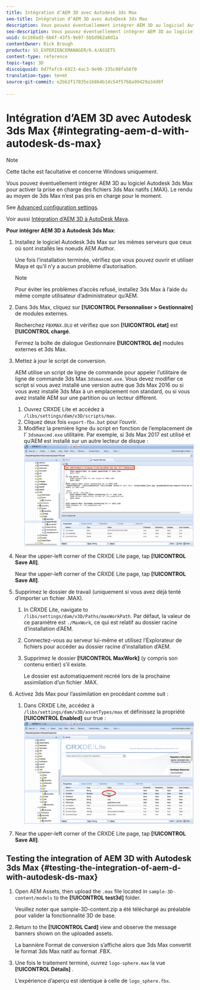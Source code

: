 ```yaml
---
title: Intégration d’AEM 3D avec Autodesk 3ds Max
seo-title: Intégration d’AEM 3D avec AutoDesk 3ds Max
description: Vous pouvez éventuellement intégrer AEM 3D au logiciel Autodesk 3ds Max pour activer la prise en charge des fichiers 3ds Max natifs (.MAX). Le rendu au moyen de 3ds Max n’est pas pris en charge pour le moment.
seo-description: Vous pouvez éventuellement intégrer AEM 3D au logiciel Autodesk 3ds Max pour activer la prise en charge des fichiers 3ds Max natifs (.MAX). Le rendu au moyen de 3ds Max n’est pas pris en charge pour le moment.
uuid: 6c160ad3-6b6f-43f5-9e97-5b5d962a8d1a
contentOwner: Rick Brough
products: SG_EXPERIENCEMANAGER/6.4/ASSETS
content-type: reference
topic-tags: 3D
discoiquuid: 0d7fefc0-6923-4ac3-9e90-335c08fa56f0
translation-type: tm+mt
source-git-commit: e2bb2f17035e16864b1dc54f5768a99429a3dd9f

---
```



# Intégration d’AEM 3D avec Autodesk 3ds Max {#integrating-aem-d-with-autodesk-ds-max}

>[!NOTE]
>
>Cette tâche est facultative et concerne Windows uniquement.

Vous pouvez éventuellement intégrer AEM 3D au logiciel Autodesk 3ds Max pour activer la prise en charge des fichiers 3ds Max natifs (.MAX). Le rendu au moyen de 3ds Max n’est pas pris en charge pour le moment.

See [Advanced configuration settings](advanced-config-3d.md).

Voir aussi [Intégration d’AEM 3D à AutoDesk Maya](integrate-maya-with-3d.md).

**Pour intégrer AEM 3D à Autodesk 3ds Max**:

1. Installez le logiciel Autodesk 3ds Max sur les mêmes serveurs que ceux où sont installés les noeuds AEM Author.

   Une fois l’installation terminée, vérifiez que vous pouvez ouvrir et utiliser Maya et qu’il n’y a aucun problème d’autorisation.

   >[!NOTE]
   >
   >Pour éviter les problèmes d’accès refusé, installez 3ds Max à l’aide du même compte utilisateur d’administrateur qu’AEM.

1. Dans 3ds Max, cliquez sur **[!UICONTROL Personnaliser > Gestionnaire]** de modules externes.

   Recherchez `FBXMAX.DLU` et vérifiez que son **[!UICONTROL état]** est **[!UICONTROL chargé**.

   Fermez la boîte de dialogue Gestionnaire **[!UICONTROL de]** modules externes et 3ds Max.

1. Mettez à jour le script de conversion.

   AEM utilise un script de ligne de commande pour appeler l’utilitaire de ligne de commande 3ds Max `3dsmaxcmd.exe`. Vous devez modifier ce script si vous avez installé une version autre que 3ds Max 2016 ou si vous avez installé 3ds Max à un emplacement non standard, ou si vous avez installé AEM sur une partition ou un lecteur différent.

   1. Ouvrez CRXDE Lite et accédez à `/libs/settings/dam/v3D/scripts/max`.
   1. Cliquez deux fois `export-fbx.bat` pour l’ouvrir.
   1. Modifiez la première ligne du script en fonction de l’emplacement de l’ `3dsmaxcmd.exe` utilitaire. Par exemple, si 3ds Max 2017 est utilisé et qu’AEM est installé sur un autre lecteur de disque :
   ![image2018-6-22_13-35-8](assets/image2018-6-22_13-35-8.png)

1. Near the upper-left corner of the CRXDE Lite page, tap **[!UICONTROL Save All]**.

   Near the upper-left corner of the CRXDE Lite page, tap **[!UICONTROL Save All]**.

1. Supprimez le dossier de travail (uniquement si vous avez déjà tenté d’importer un fichier .MAX).

   1. In CRXDE Lite, navigate to `/libs/settings/dam/v3D/Paths/maxWorkPath`. Par défaut, la valeur de ce paramètre est `./MaxWork`, ce qui est relatif au dossier racine d’installation d’AEM.
   1. Connectez-vous au serveur lui-même et utilisez l’Explorateur de fichiers pour accéder au dossier racine d’installation d’AEM.
   1. Supprimez le dossier **[!UICONTROL MaxWork]** (y compris son contenu entier) s’il existe.

      Le dossier est automatiquement recréé lors de la prochaine assimilation d’un fichier .MAX.

1. Activez 3ds Max pour l’assimilation en procédant comme suit :

   1. Dans CRXDE Lite, accédez à `/libs/settings/dam/v3D/assetTypes/max` et définissez la propriété **[!UICONTROL Enabled]** sur true :
   ![image2018-6-22_13-50-50](assets/image2018-6-22_13-50-50.png)

1. Near the upper-left corner of the CRXDE Lite page, tap **[!UICONTROL Save All]**.

## Testing the integration of AEM 3D with Autodesk 3ds Max {#testing-the-integration-of-aem-d-with-autodesk-ds-max}

1. Open AEM Assets, then upload the `.max` file located in `sample-3D-content/models` to the **[!UICONTROL test3d]** folder.

   Veuillez noter que sample-3D-content.zip a été téléchargé au préalable pour valider la fonctionnalité 3D de base.

1. Return to the **[!UICONTROL Card]** view and observe the message banners shown on the uploaded assets.

   La bannière Format de conversion s’affiche alors que 3ds Max convertit le format 3ds Max natif au format .FBX.

1. Une fois le traitement terminé, ouvrez `logo-sphere.max` la vue **[!UICONTROL Détails]** .

   L’expérience d’aperçu est identique à celle de `logo_sphere.fbx`.

